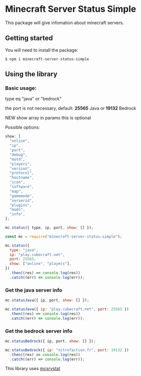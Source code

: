# Minecraft Server Status Simple

This package will give infomation about minecraft servers.

## Getting started

You will need to install the package:

```shell
$ npm i minecraft-server-status-simple
```

## Using the library

### Basic usage:

type eq "java" or "bedrock"

the port is not necessary, default: **25565** Java or **19132** Bedrock

NEW show array in params this is optional

Possible options:

```js
show: [
  "online",
  "ip",
  "port",
  "debug",
  "motd",
  "players",
  "version",
  "protocol",
  "hostname",
  "icon",
  "software",
  "map",
  "gamemode",
  "serverid",
  "plugins",
  "mods",
  "info",
];
```

```js
mc.status({ type, ip, port, show: [] });
```

```js
const mc = require("minecraft-server-status-simple");

mc.status({
  type: "java",
  ip: "play.cubecraft.net",
  port: 25565,
  show: ["online", "players"],
})
  .then((res) => console.log(res))
  .catch((err) => console.log(err));
```

### Get the java server info

```js
mc.statusJava({ ip, port, show: [] });
```

```js
mc.statusJava({ ip: "play.cubecraft.net", port: 25565 })
  .then((res) => console.log(res))
  .catch((err) => console.log(err));
```

### Get the bedrock server info

```js
mc.statusBedrock({ ip, port, show: [] });
```

```js
mc.statusBedrock({ ip: "nitrofaction.fr", port: 19132 })
  .then((res) => console.log(res))
  .catch((err) => console.log(err));
```

This library uses [mcsrvstat](https://api.mcsrvstat.us)
